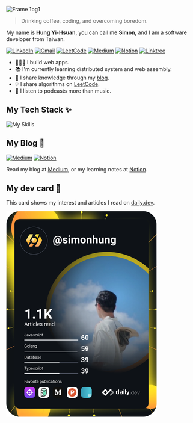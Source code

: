 
![Frame 1bg1](https://github.com/yihsuanhung/yihsuanhung/assets/58166555/898a6bf6-621e-4b3c-a89d-10d51dd13065)
> Drinking coffee, coding, and overcoming boredom.

My name is **Hung Yi-Hsuan**, you can call me **Simon**, and I am a software developer from Taiwan.

[![LinkedIn](https://img.shields.io/badge/linkedin-%230077B5.svg?style=for-the-badge&logo=linkedin&logoColor=white)](https://www.linkedin.com/in/yihsuanhung/)
[![Gmail](https://img.shields.io/badge/Gmail-D14836?style=for-the-badge&logo=gmail&logoColor=white)](mailto:yihsuan.simon@gmail.com)
[![LeetCode](https://img.shields.io/badge/LeetCode-000000?style=for-the-badge&logo=LeetCode&logoColor=#d16c06)](https://leetcode.com/yihsuanhung/)
[![Medium](https://img.shields.io/badge/Medium-12100E?style=for-the-badge&logo=medium&logoColor=white)](https://yihsuanhung-dev.medium.com/)
[![Notion](https://img.shields.io/badge/Notion-%23000000.svg?style=for-the-badge&logo=notion&logoColor=white)](https://simonhung.notion.site/Spaceman-821091ff754d4b28bfded7bbdfcfb596)
[![Linktree](https://img.shields.io/badge/linktree-1de9b6?style=for-the-badge&logo=linktree&logoColor=white)](https://linktr.ee/yihsuan.hung)


- 👨🏻‍💻 I build web apps.
- 📚 I'm currently learning distributed system and web assembly.
- 📝 I share knowledge through my [blog](https://simonhung.notion.site/Spaceman-821091ff754d4b28bfded7bbdfcfb596).
- 💡 I share algorithms on [LeetCode](https://leetcode.com/yihsuanhung/).
- 💜 I listen to podcasts more than music.


## My Tech Stack ✨


![My Skills](https://skillicons.dev/icons?i=js,ts,nodejs,react,go,python,mongodb,mysql,docker,redis,elasticsearch)

<!--
- Building web apps? React + TypeScript
- How about the server? Go
- Leetcode? Python
-->


## My Blog 📖

[![Medium](https://img.shields.io/badge/Medium-12100E?style=for-the-badge&logo=medium&logoColor=white)](https://yihsuanhung-dev.medium.com/)
[![Notion](https://img.shields.io/badge/Notion-%23000000.svg?style=for-the-badge&logo=notion&logoColor=white)](https://simonhung.notion.site/Spaceman-821091ff754d4b28bfded7bbdfcfb596)

Read my blog at [Medium](https://yihsuanhung-dev.medium.com/), or my learning notes at [Notion](https://simonhung.notion.site/Spaceman-821091ff754d4b28bfded7bbdfcfb596).

## My dev card 👀
This card shows my interest and articles I read on [daily.dev](https://daily.dev/).

<a href="https://app.daily.dev/simonhung"><img src="https://github.com/yihsuanhung/yihsuanhung/blob/main/devcard.svg" width="400" alt="Simon's Dev Card"/></a>

<!--
## LeetCode 👨🏻‍💻

[![Leetcode Stats](https://leetcard.jacoblin.cool/yihsuanhung?ext=heatmap)](https://leetcode.com/yihsuanhung/)
-->


<!--
**yihsuanhung/yihsuanhung** is a ✨ _special_ ✨ repository because its `README.md` (this file) appears on your GitHub profile.

Here are some ideas to get you started:

- 🔭 I’m currently working on ...
- 🌱 I’m currently learning ...
- 👯 I’m looking to collaborate on ...
- 🤔 I’m looking for help with ...
- 💬 Ask me about ...
- 📫 How to reach me: ...
- 😄 Pronouns: ...
- ⚡ Fun fact: ...
-->
